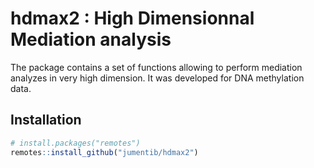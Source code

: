 # hdmax2 : High Dimensionnal Mediation analysis

The package contains a set of functions allowing to perform mediation analyzes in very high dimension. It was developed for DNA methylation data.

## Installation


```R
# install.packages("remotes")
remotes::install_github("jumentib/hdmax2")
```
